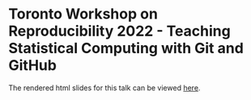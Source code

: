 # Toronto Workshop on Reproducibility 2022 - Teaching Statistical Computing with Git and GitHub

The rendered html slides for this talk can be viewed [here](https://rundel.github.io/Presentations/TWR2022/twr2022_slides.html).
